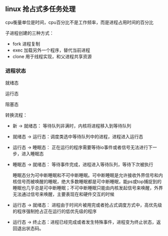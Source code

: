 ## linux 抢占式多任务处理

cpu衡量单位是时间，cpu百分比不是工作频率，而是进程占用时间的百分比

子进程创建的三种方式：

- fork 进程复制
- exec 加载另外一个程序，替代当前进程
- clone  用于线程实现，和父进程共享资源



### 进程状态

就绪态

运行态

阻塞态

转换流程：

- 新 -> 就绪态：  等待队列非满时，内核将进程移入到等待队列

- 就绪态 -> 运行态：调度类选中等待队列中的进程，进程进入运行态

- 运行态 -> 睡眠态： 正在运行的程序需要等待io事件或者信号无法进行下一步，进入睡眠态

- 睡眠态 -> 就绪态： 等待事件完成，进程进入等待队列，等待下次被执行

    睡眠态分为可中断睡眠和不可中断睡眠。可中断睡眠是允许接收外界信号和内核信号而被唤醒的睡眠，绝大多数睡眠都是可中断睡眠，能ps或top捕捉到的睡眠也几乎总是可中断睡眠；不可中断睡眠只能由内核发起信号来唤醒，外界无法通过信号来唤醒，主要表现在和硬件交互的时候

- 运行态 -> 就绪态： 进程由于时间片被用完或者抢占式调度方式中，高优先级的程序强制抢占正在运行的低优先级的程序

- 运行态 -> 终止态：进程已经完成或者发生特殊事件，进程变为终止状态，返回退出状态码。 

    